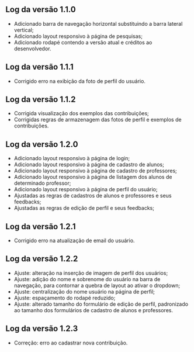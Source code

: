 ## Log da versão 1.1.0
- Adicionado barra de navegação horizontal substituindo a barra lateral vertical;
- Adicionado layout responsivo à página de pesquisas;
- Adicionado rodapé contendo a versão atual e créditos ao desenvolvedor.

## Log da versão 1.1.1
- Corrigido erro na exibição da foto de perfil do usuário.

## Log da versão 1.1.2
- Corrigida visualização dos exemplos das contribuições;
- Corrigidas regras de armazenagem das fotos de perfil e exemplos de contribuições.

## Log da versão 1.2.0
- Adicionado layout responsivo à página de login;
- Adicionado layout responsivo à página de cadastro de alunos;
- Adicionado layout responsivo à página de cadastro de professores;
- Adicionado layout responsivo à página de listagem dos alunos de determinado professor;
- Adicionado layout responsivo à página de perfil do usuário;
- Ajustadas as regras de cadastros de alunos e professores e seus feedbacks;
- Ajustadas as regras de edição de perfil e seus feedbacks;

## Log da versão 1.2.1
- Corrigido erro na atualização de email do usuário.

## Log da versão 1.2.2
- Ajuste: alteração na inserção de imagem de perfil dos usuários;
- Ajuste: adição do nome e sobrenome do usuário na barra de navegação, para contornar a quebra de layout ao ativar o dropdown;
- Ajuste: centralização do nome usuário na página de perfil;
- Ajuste: espaçamento do rodapé reduzido;
- Ajuste: alterado tamanho do formulário de edição de perfil, padronizado ao tamanho dos formulários de cadastro de alunos e professores.

## Log da versão 1.2.3
- Correção: erro ao cadastrar nova contribuição.
